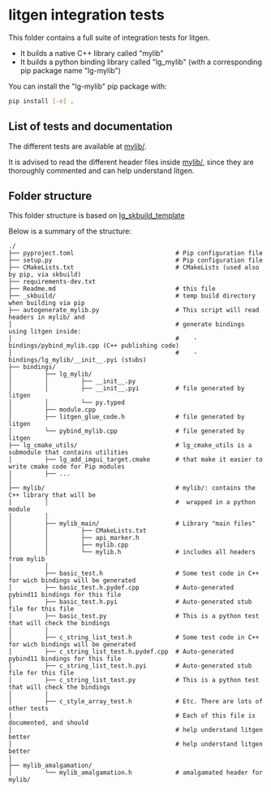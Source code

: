 # litgen integration tests

This folder contains a full suite of integration tests for litgen.
- It builds a native C++ library called "mylib"
- It builds a python binding library called "lg_mylib" (with a corresponding pip package name "lg-mylib")

You can install the "lg-mylib" pip package with:
```bash
pip install [-e] .
```

## List of tests and documentation

The different tests are available at [mylib/](mylib/include/mylib).

It is advised to read the different header files inside [mylib/](mylib/), since they are thoroughly
commented and can help understand litgen.


## Folder structure

This folder structure is based on [lg_skbuild_template](https://github.com/pthom/lg_skbuild_template)

Below is a summary of the structure:

```
./
├── pyproject.toml                            # Pip configuration file
├── setup.py                                  # Pip configuration file
├── CMakeLists.txt                            # CMakeLists (used also by pip, via skbuild)
├── requirements-dev.txt
├── Readme.md                                 # this file
├── _skbuild/                                 # temp build directory when building via pip
├── autogenerate_mylib.py                     # This script will read headers in mylib/ and
│                                             # generate bindings using litgen inside:
│                                             #    - bindings/pybind_mylib.cpp (C++ publishing code)
│                                             #    - bindings/lg_mylib/__init__.pyi (stubs)
├── bindings/
│         ├── lg_mylib/
│         │         ├── __init__.py
│         │         ├── __init__.pyi          # file generated by litgen
│         │         └── py.typed
│         ├── module.cpp
│         ├── litgen_glue_code.h              # file generated by litgen
│         └── pybind_mylib.cpp                # file generated by litgen
├── lg_cmake_utils/                           # lg_cmake_utils is a submodule that contains utilities
│         ├── lg_add_imgui_target.cmake       # that make it easier to write cmake code for Pip modules
│         ├── ...
│
├── mylib/                                    # mylib/: contains the C++ library that will be
│         │                                   #  wrapped in a python module
│         │
│         ├── mylib_main/                     # Library "main files"
│         │         ├── CMakeLists.txt
│         │         ├── api_marker.h
│         │         ├── mylib.cpp
│         │         └── mylib.h               # includes all headers from mylib
│         │
│         ├── basic_test.h                    # Some test code in C++ for wich bindings will be generated
│         ├── basic_test.h.pydef.cpp          # Auto-generated pybind11 bindings for this file
│         ├── basic_test.h.pyi                # Auto-generated stub file for this file
│         ├── basic_test.py                   # This is a python test that will check the bindings
│         │
│         ├── c_string_list_test.h            # Some test code in C++ for wich bindings will be generated
│         ├── c_string_list_test.h.pydef.cpp  # Auto-generated pybind11 bindings for this file
│         ├── c_string_list_test.h.pyi        # Auto-generated stub file for this file
│         ├── c_string_list_test.py           # This is a python test that will check the bindings
│         │
│         ├── c_style_array_test.h            # Etc. There are lots of other tests
│                                             # Each of this file is documented, and should
│                                             # help understand litgen better
│                                             # help understand litgen better
│
├── mylib_amalgamation/
│         └── mylib_amalgamation.h            # amalgamated header for mylib/
```
